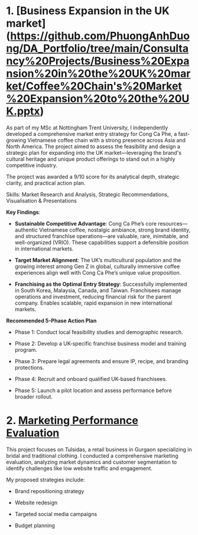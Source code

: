 # 1. [Business Expansion in the UK market] (https://github.com/PhuongAnhDuong/DA_Portfolio/tree/main/Consultancy%20Projects/Business%20Expansion%20in%20the%20UK%20market/Coffee%20Chain's%20Market%20Expansion%20to%20the%20UK.pptx)

As part of my MSc at Nottingham Trent University, I independently developed a comprehensive market entry strategy for Cong Ca Phe, a fast-growing Vietnamese coffee chain with a strong presence across Asia and North America. The project aimed to assess the feasibility and design a strategic plan for expanding into the UK market—leveraging the brand's cultural heritage and unique product offerings to stand out in a highly competitive industry. 

The project was awarded a 9/10 score for its analytical depth, strategic clarity, and practical action plan. 

Skills: Market Research and Analysis, Strategic Recommendations, Visualisation & Presentations 

 
**Key Findings**:  

- **Sustainable Competitive Advantage**: Cong Ca Phe’s core resources—authentic Vietnamese coffee, nostalgic ambiance, strong brand identity, and structured franchise operations—are valuable, rare, inimitable, and well-organized (VRIO). These capabilities support a defensible position in international markets. 

- **Target Market Alignment**: The UK’s multicultural population and the growing interest among Gen Z in global, culturally immersive coffee experiences align well with Cong Ca Phe’s unique value proposition. 

- **Franchising as the Optimal Entry Strategy**: Successfully implemented in South Korea, Malaysia, Canada, and Taiwan. Franchisees manage operations and investment, reducing financial risk for the parent company. Enables scalable, rapid expansion in new international markets. 

**Recommended 5-Phase Action Plan** 

- Phase 1: Conduct local feasibility studies and demographic research. 

- Phase 2: Develop a UK-specific franchise business model and training program. 

- Phase 3: Prepare legal agreements and ensure IP, recipe, and branding protections. 

- Phase 4: Recruit and onboard qualified UK-based franchisees. 

- Phase 5: Launch a pilot location and assess performance before broader rollout. 


 # 2. [Marketing Performance Evaluation](https://github.com/PhuongAnhDuong/DA_Portfolio/tree/main/Consultancy%20Projects/Marketing%20Performance%20Evaluation/Tulsidas%20Marketing%20Evaluation%20%26%20strategy%20development.pdf)
 This project focuses on Tulsidas, a retail business in Gurgaon specializing in bridal and traditional clothing. I conducted a comprehensive marketing evaluation, analyzing market dynamics and customer segmentation to identify challenges like low website traffic and engagement. 
 
 My proposed strategies include:
 - Brand repositioning strategy
   
 - Website redesign
   
 - Targeted social media campaigns
   
 - Budget planning
 

 
